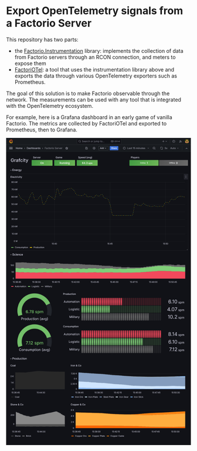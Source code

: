 # Export OpenTelemetry signals from a Factorio Server

This repository has two parts:
- the [Factorio.Instrumentation](https://github.com/FactorioSharp/FactorioSharp.Instrumentation/tree/main/FactorioSharp.Instrumentation) library: implements the collection of data from Factorio servers through an RCON connection, and meters to expose them
- [FactoriOTel](https://github.com/FactorioSharp/FactorioSharp.Instrumentation/tree/main/FactoriOTel): a tool that uses the instrumentation library above and exports the data through various OpenTelemetry exporters such as Prometheus.

The goal of this solution is to make Factorio observable through the network. The measurements can be used with any tool that is integrated with the OpenTelemetry ecosystem. 

For example, here is a Grafana dashboard in an early game of vanilla Factorio. The metrics are collected by FactoriOTel and exported to Prometheus, then to Grafana.

![Grafana dashboard displaying the amount of iron (ore and plate) and copper (ore and plate) that the player has available](imgs/grafana-dashboard.png)
